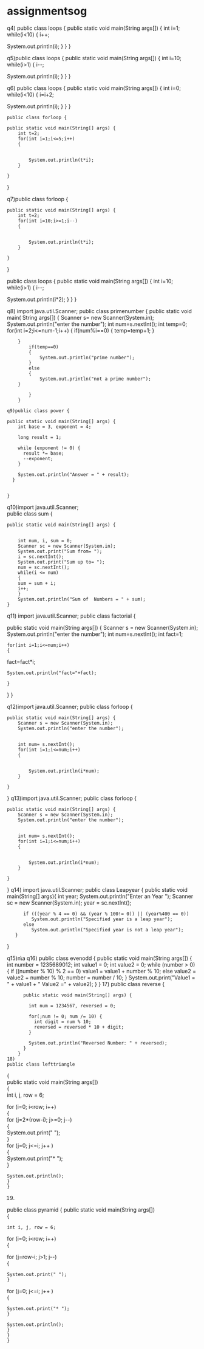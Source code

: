# assignmentsog
q4)
public class loops {
	public static void main(String args[])
	{
	int	i=1;
while(i<10)
{
	i++;
	
System.out.println(i);
}
	}
}


q5)public class loops {
	public static void main(String args[])
	{
	int	i=10;
while(i>1)
{
	i--;
	
System.out.println(i);
}
	}
}
	
  
  
  
  q6)
  public class loops {
	public static void main(String args[])
	{
	int	i=0;
while(i<10)
{
	i=i+2;
	
System.out.println(i);
}
	}
}
	
	public class forloop {

	public static void main(String[] args) {
		int t=2;
		for(int i=1;i<=5;i++)
		{
		
			
			System.out.println(t*i);
		}

	}

}




q7)public class forloop {

	public static void main(String[] args) {
		int t=2;
		for(int i=10;i>=1;i--)
		{
		
			
			System.out.println(t*i);
		}

	}

}



public class loops {
	public static void main(String args[])
	{
	int	i=10;
while(i>1)
{
	i--;
	
	
System.out.println(i*2);
}
	}
}



q8)
import java.util.Scanner;
public class primenumber {
	public static void main( String args[])
	{
		Scanner s= new Scanner(System.in);
		System.out.println("enter the number");
		int num=s.nextInt();
		int temp=0;
		for(int i=2;i<=num-1;i++)
		{
			if(num%i==0)
			{
			temp=temp+1;
			}
			
		}
			if(temp==0)
			{
				System.out.println("prime number");
			}
			else
			{
				System.out.println("not a prime number");
		}
				
			}
		}
    
    q9)public class power {

	public static void main(String[] args) {
		int base = 3, exponent = 4;

	    long result = 1;

	    while (exponent != 0) {
	      result *= base;
	      --exponent;
	    }

	    System.out.println("Answer = " + result);
	  }
	

	}

q10)import java.util.Scanner;     
public class sum {

	public static void main(String[] args) {
		
	
		int num, i, sum = 0;  
		Scanner sc = new Scanner(System.in);  
		System.out.print("Sum from= ");  
		i = sc.nextInt();  
		System.out.print("Sum up to= ");  
		num = sc.nextInt();  
		while(i <= num)  
		{  
		sum = sum + i;    
		i++;  
		}
		System.out.println("Sum of  Numbers = " + sum);  
	}  
  
  
  q11)
  import java.util.Scanner;
public class factorial {
	

public static void main(String args[])
{
	Scanner s = new Scanner(System.in);
	System.out.println("enter the number");
	int num=s.nextInt();
	int fact=1;
	
	for(int i=1;i<=num;i++)
	{
  fact=fact*i;
		
	System.out.println("fact="+fact);

	}	
}
}


q12)import java.util.Scanner;
public class forloop {

	public static void main(String[] args) {
		Scanner s = new Scanner(System.in);
		System.out.println("enter the number");
	
	
		int num= s.nextInt();
		for(int i=1;i<=num;i++)
		{
		
			
			System.out.println(i*num);
		}

	}

}
q13)import java.util.Scanner;
public class forloop {

	public static void main(String[] args) {
		Scanner s = new Scanner(System.in);
		System.out.println("enter the number");
	
	
		int num= s.nextInt();
		for(int i=1;i<=num;i++)
		{
		
			
			System.out.println(i*num);
		}

	}

}
q14)
import java.util.Scanner;
public class Leapyear
{
	   public static void main(String[] args){
	      int year;
	      System.out.println("Enter an Year  ");
	      Scanner sc = new Scanner(System.in);
	      year = sc.nextInt();

	      if (((year % 4 == 0) && (year % 100!= 0)) || (year%400 == 0))
	         System.out.println("Specified year is a leap year");
	      else
	         System.out.println("Specified year is not a leap year");
	   }
	

}

q15)n\a
q16)
public class evenodd {
	    public static void main(String args[])
	    {
	        int number = 1235689012;
	        int value1 = 0;
	        int value2 = 0;
	        while (number > 0)
	        {
	            if ((number % 10) % 2 == 0)
	                value1 = value1 + number % 10;
	            else
	                value2 = value2 + number % 10;
	            number = number / 10;
	        }
	        System.out.print("Value1 = " + value1 + " Value2 =" + value2);
	    }
	}
  17)
  public class reverse {

		  public static void main(String[] args) {
		    
		    int num = 1234567, reversed = 0;

		    for(;num != 0; num /= 10) {
		      int digit = num % 10;
		      reversed = reversed * 10 + digit;
		    }

		    System.out.println("Reversed Number: " + reversed);
		  }
		}
    18)
    public class lefttriangle 
{   
	public static void main(String args[])   
	{    
	int i, j, row = 6;       
  
for (i=0; i<row; i++)   
	{  
      for (j=2*(row-i); j>=0; j--)         
	{  
	     System.out.print(" ");   
	}   
	  for (j=0; j<=i; j++ )   
	{   
     System.out.print("* ");   
	}   

	System.out.println();   
	} 
	}
  19)
  public class pyramid 
{
	public static void main(String args[])   
	{    
 
	int i, j, row = 6;       
 
for (i=0; i<row; i++)   
	{  
	      
for (j=row-i; j>1; j--)   
	{  
	 
	System.out.print(" ");   
	}   
 
  for (j=0; j<=i; j++ )   
	{   
      
	System.out.print("* ");   
	}   
	
	System.out.println();   
	}   
	}
	}
  

